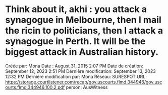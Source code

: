 # Think about it, akhi : you attack a synagogue in Melbourne, then I maiI the ricin to politicians, then I attack a synagogue in Perth. It will be the biggest attack in Australian history.

Créée par: Mona
Date : August 31, 2015 2:07 PM
Date de création: September 12, 2023 2:51 PM
Dernière modification: September 13, 2023 12:32 PM
Dernière modification par: Mona
Réseau: SURESPOT
URL: https://storage.courtlistener.com/recap/gov.uscourts.flmd.344946/gov.uscourts.flmd.344946.100.2.pdf
person: AusWitness